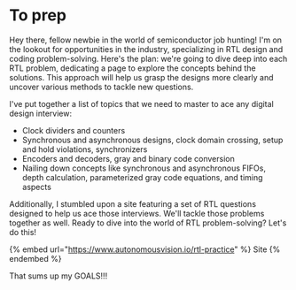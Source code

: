# To prep

Hey there, fellow newbie in the world of semiconductor job hunting! I'm on the lookout for opportunities in the industry, specializing in RTL design and coding problem-solving. Here's the plan: we're going to dive deep into each RTL problem, dedicating a page to explore the concepts behind the solutions. This approach will help us grasp the designs more clearly and uncover various methods to tackle new questions.

I've put together a list of topics that we need to master to ace any digital design interview:

* Clock dividers and counters
* Synchronous and asynchronous designs, clock domain crossing, setup and hold violations, synchronizers
* Encoders and decoders, gray and binary code conversion
* Nailing down concepts like synchronous and asynchronous FIFOs, depth calculation, parameterized gray code equations, and timing aspects

Additionally, I stumbled upon a site featuring a set of RTL questions designed to help us ace those interviews. We'll tackle those problems together as well. Ready to dive into the world of RTL problem-solving? Let's do this!

{% embed url="https://www.autonomousvision.io/rtl-practice" %}
Site
{% endembed %}

That sums up my GOALS!!!

